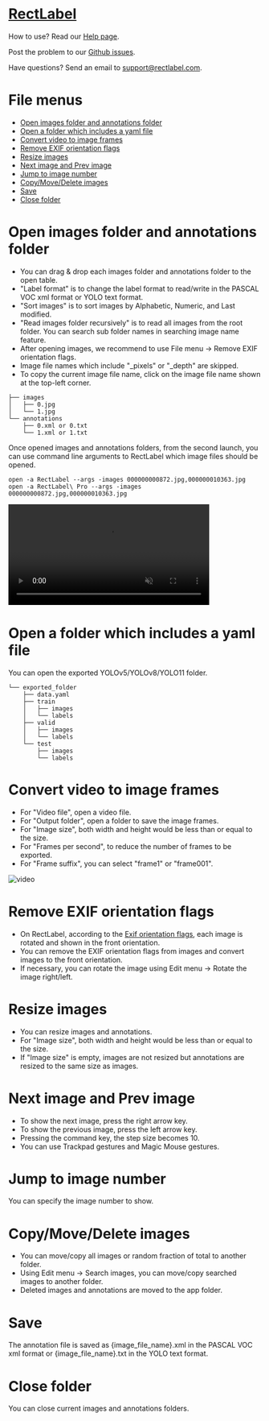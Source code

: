 # [RectLabel](https://rectlabel.com)
How to use? Read our [Help page](https://rectlabel.com/help/).

Post the problem to our [Github issues](https://github.com/ryouchinsa/Rectlabel-support/issues).

Have questions? Send an email to support@rectlabel.com.

# File menus
- [Open images folder and annotations folder](https://rectlabel.com/file#open-images-folder-and-annotations-folder)
- [Open a folder which includes a yaml file](https://rectlabel.com/file#open-a-folder-which-includes-a-yaml-file)
- [Convert video to image frames](https://rectlabel.com/file#convert-video-to-image-frames)
- [Remove EXIF orientation flags](https://rectlabel.com/file#remove-exif-orientation-flags)
- [Resize images](https://rectlabel.com/file#resize-images)
- [Next image and Prev image](https://rectlabel.com/file#next-image-and-prev-image)
- [Jump to image number](https://rectlabel.com/file#jump-to-image-number)
- [Copy/Move/Delete images](https://rectlabel.com/file#copymovedelete-images)
- [Save](https://rectlabel.com/file#save)
- [Close folder](https://rectlabel.com/file#close-folder)

# Open images folder and annotations folder
- You can drag & drop each images folder and annotations folder to the open table.
- "Label format" is to change the label format to read/write in the PASCAL VOC xml format or YOLO text format.
- "Sort images" is to sort images by Alphabetic, Numeric, and Last modified.
- "Read images folder recursively" is to read all images from the root folder. You can search sub folder names in searching image name feature.
- After opening images, we recommend to use File menu -> Remove EXIF orientation flags.
- Image file names which include "_pixels" or "_depth" are skipped.
- To copy the current image file name, click on the image file name shown at the top-left corner.

```
├── images
│   ├── 0.jpg
│   └── 1.jpg
└── annotations
    ├── 0.xml or 0.txt
    └── 1.xml or 1.txt
```

Once opened images and annotations folders, from the second launch, you can use command line arguments to RectLabel which image files should be opened.

```
open -a RectLabel --args -images 000000000872.jpg,000000010363.jpg
open -a RectLabel\ Pro --args -images 000000000872.jpg,000000010363.jpg
```

<video src="https://github.com/ryouchinsa/ryouchinsa.github.io/assets/1954306/fa8dbf01-336b-4526-9f4c-6f23181567a1" controls="controls" muted="muted" class="width-fit" style="max-height:640px; min-height: 200px"></video>

# Open a folder which includes a yaml file
You can open the exported YOLOv5/YOLOv8/YOLO11 folder.

```
└── exported_folder
    ├── data.yaml
    ├── train
    │   ├── images
    │   └── labels
    ├── valid
    │   ├── images
    │   └── labels
    └── test
        ├── images
        └── labels
```

# Convert video to image frames
- For "Video file", open a video file.
- For "Output folder", open a folder to save the image frames.
- For "Image size", both width and height would be less than or equal to the size.
- For "Frames per second", to reduce the number of frames to be exported.
- For "Frame suffix", you can select "frame1" or "frame001".

![video](https://github.com/ryouchinsa/ryouchinsa.github.io/assets/1954306/a7bc4ecd-8bb3-4b0d-85a0-347c0b32d6ae)

# Remove EXIF orientation flags
- On RectLabel, according to the [Exif orientation flags](https://github.com/recurser/exif-orientation-examples), each image is rotated and shown in the front orientation.
- You can remove the EXIF orientation flags from images and convert images to the front orientation.
- If necessary, you can rotate the image using Edit menu -> Rotate the image right/left.

# Resize images
- You can resize images and annotations.
- For "Image size", both width and height would be less than or equal to the size.
- If "Image size" is empty, images are not resized but annotations are resized to the same size as images.

# Next image and Prev image
- To show the next image, press the right arrow key.
- To show the previous image, press the left arrow key.
- Pressing the command key, the step size becomes 10.
- You can use Trackpad gestures and Magic Mouse gestures.

# Jump to image number
You can specify the image number to show.

# Copy/Move/Delete images
- You can move/copy all images or random fraction of total to another folder.
- Using Edit menu -> Search images, you can move/copy searched images to another folder.
- Deleted images and annotations are moved to the app folder.

# Save
The annotation file is saved as {image_file_name}.xml in the PASCAL VOC xml format or {image_file_name}.txt in the YOLO text format.

# Close folder
You can close current images and annotations folders.

